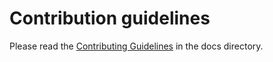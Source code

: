 # Contribution guidelines

Please read the [Contributing Guidelines](docs/08-contributing.md) in the docs
directory.
